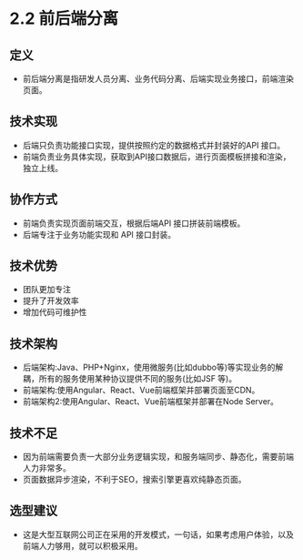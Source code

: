 # 2.2 前后端分离

## 定义

- 前后端分离是指研发人员分离、业务代码分离、后端实现业务接口，前端渲染页面。

## 技术实现

- 后端只负责功能接口实现，提供按照约定的数据格式并封装好的API 接口。
- 前端负责业务具体实现，获取到API接口数据后，进行页面模板拼接和渲染，独立上线。

## 协作方式

- 前端负责实现页面前端交互，根据后端API 接口拼装前端模板。
- 后端专注于业务功能实现和 API 接口封装。

## 技术优势

- 团队更加专注
- 提升了开发效率
- 增加代码可维护性

## 技术架构

- 后端架构:Java、PHP+Nginx，使用微服务(比如dubbo等)等实现业务的解耦，所有的服务使用某种协议提供不同的服务(比如JSF 等)。
- 前端架构:使用Angular、React、Vue前端框架并部署页面至CDN。
- 前端架构2:使用Angular、React、Vue前端框架并部署在Node Server。

## 技术不足

- 因为前端需要负责一大部分业务逻辑实现，和服务端同步、静态化，需要前端人力非常多。
- 页面数据异步渲染，不利于SEO，搜索引擎更喜欢纯静态页面。

## 选型建议

- 这是大型互联网公司正在采用的开发模式，一句话，如果考虑用户体验，以及前端人力够用，就可以积极采用。
